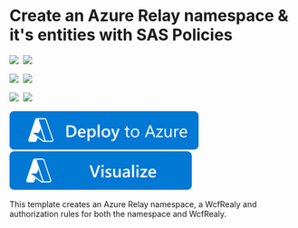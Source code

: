 # Create an Azure Relay namespace & it's entities with SAS Policies

<IMG SRC="https://azurequickstartsservice.blob.core.windows.net/badges/301-azure-relay-create-authrule-namespace-and-wcfrelay/PublicLastTestDate.svg" />&nbsp;
<IMG SRC="https://azurequickstartsservice.blob.core.windows.net/badges/301-azure-relay-create-authrule-namespace-and-wcfrelay/PublicDeployment.svg" />&nbsp;

<IMG SRC="https://azurequickstartsservice.blob.core.windows.net/badges/301-azure-relay-create-authrule-namespace-and-wcfrelay/FairfaxLastTestDate.svg" />&nbsp;
<IMG SRC="https://azurequickstartsservice.blob.core.windows.net/badges/301-azure-relay-create-authrule-namespace-and-wcfrelay/FairfaxDeployment.svg" />&nbsp;

<IMG SRC="https://azurequickstartsservice.blob.core.windows.net/badges/301-azure-relay-create-authrule-namespace-and-wcfrelay/BestPracticeResult.svg" />&nbsp;
<IMG SRC="https://azurequickstartsservice.blob.core.windows.net/badges/301-azure-relay-create-authrule-namespace-and-wcfrelay/CredScanResult.svg" />&nbsp;

<a href="https://portal.azure.com/#create/Microsoft.Template/uri/https%3A%2F%2Fraw.githubusercontent.com%2FAzure%2Fazure-quickstart-templates%2Fmaster%2F301-azure-relay-create-authrule-namespace-and-wcfrelay%2Fazuredeploy.json" target="_blank">
    <img src="https://raw.githubusercontent.com/Azure/azure-quickstart-templates/master/1-CONTRIBUTION-GUIDE/images/deploytoazure.svg"/>
</a>

<a href="http://armviz.io/#/?load=https%3A%2F%2Fraw.githubusercontent.com%2FAzure%2Fazure-quickstart-templates%2Fmaster%2F301-azure-relay-create-authrule-namespace-andwcfrelay%2Fazuredeploy.json" target="_blank">
    <img src="https://raw.githubusercontent.com/Azure/azure-quickstart-templates/master/1-CONTRIBUTION-GUIDE/images/visualizebutton.svg"/>
</a>

This template creates an Azure Relay namespace, a WcfRealy and authorization rules for both the namespace and WcfRealy.

